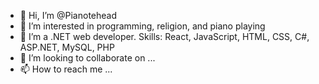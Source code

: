 - 👋 Hi, I’m @Pianotehead
- 👀 I’m interested in programming, religion, and piano playing
- 🌱 I’m a .NET web developer. Skills: React, JavaScript, HTML, CSS, C#, ASP.NET, MySQL, PHP
- 💞️ I’m looking to collaborate on ...
- 📫 How to reach me ...

<!---
Pianotehead/Pianotehead is a ✨ special ✨ repository because its `README.md` (this file) appears on your GitHub profile.
You can click the Preview link to take a look at your changes.
--->
